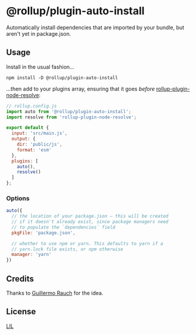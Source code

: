 # @rollup/plugin-auto-install

Automatically install dependencies that are imported by your bundle, but aren't yet in package.json.

## Usage

Install in the usual fashion...

```
npm install -D @rollup/plugin-auto-install
```

...then add to your plugins array, ensuring that it goes *before* [rollup-plugin-node-resolve](https://github.com/rollup/rollup-plugin-node-resolve):

```js
// rollup.config.js
import auto from '@rollup/plugin-auto-install';
import resolve from 'rollup-plugin-node-resolve';

export default {
  input: 'src/main.js',
  output: {
    dir: 'public/js',
    format: 'esm'
  },
  plugins: [
    auto(),
    resolve()
  ]
};
```

### Options

```js
auto({
  // the location of your package.json — this will be created
  // if it doesn't already exist, since package managers need
  // to populate the `dependencies` field
  pkgFile: 'package.json',

  // whether to use npm or yarn. This defaults to yarn if a
  // yarn.lock file exists, or npm otherwise
  manager: 'yarn'
})
```

## Credits

Thanks to [Guillermo Rauch](https://twitter.com/rauchg) for the idea.


## License

[LIL](LICENSE)